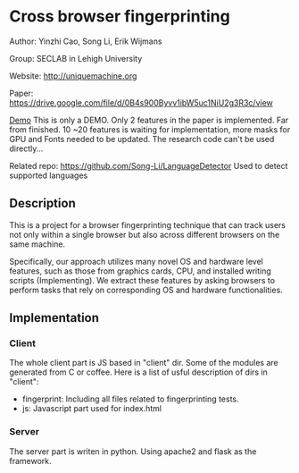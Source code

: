 # Cross browser fingerprinting
Author: Yinzhi Cao, Song Li, Erik Wijmans

Group: SECLAB in Lehigh University

Website: http://uniquemachine.org

Paper: https://drive.google.com/file/d/0B4s900Byvv1ibW5uc1NiU2g3R3c/view

[Demo](http://uniquemachine.org) This is only a DEMO. Only 2 features in the paper is implemented. Far from finished. 10 ~20 features is waiting for implementation, more masks for GPU and Fonts needed to be updated. The research code can't be used directly...

Related repo: https://github.com/Song-Li/LanguageDetector  Used to detect supported languages

## Description
This is a project for a browser fingerprinting technique that can track users not only within a single browser but also across different browsers on the same machine. 

Specifically, our approach utilizes many novel OS and hardware level features, such as those from graphics cards, CPU, and installed writing scripts (Implementing). We extract these features by asking browsers to perform tasks that rely on corresponding OS and hardware functionalities.
## Implementation
### Client
The whole client part is JS based in "client" dir. Some of the modules are generated from C or coffee.
Here is a list of usful description of dirs in "client":
- fingerprint: Including all files related to fingerprinting tests.
- js: Javascript part used for index.html

### Server

The server part is writen in python. Using apache2 and flask as the framework. 
